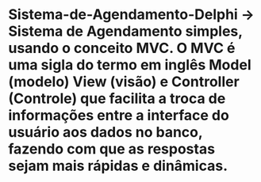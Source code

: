 ﻿# Sistema-de-Agendamento-Delphi -> Sistema de Agendamento simples, usando o conceito MVC. O MVC é uma sigla do termo em inglês Model (modelo) View (visão) e Controller (Controle) que facilita a troca de informações entre a interface do usuário aos dados no banco, fazendo com que as respostas sejam mais rápidas e dinâmicas.
